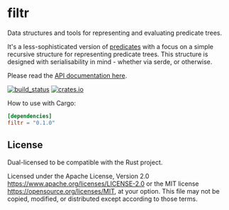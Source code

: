 # filtr

Data structures and tools for representing and evaluating predicate trees.

It's a less-sophisticated version of [predicates](https://docs.rs/predicates/latest/predicates) with a focus on a simple recursive structure for representing predicate trees. This structure is designed with serialisability in mind - whether via serde, or otherwise.

Please read the [API documentation here](https://docs.rs/filtr/).

[![build_status](https://github.com/extremeandy/filtr/actions/workflows/ci.yml/badge.svg)](https://github.com/extremeandy/filtr/actions)
[![crates.io](https://img.shields.io/crates/v/filtr.svg)](https://crates.io/crates/filtr)

How to use with Cargo:

```toml
[dependencies]
filtr = "0.1.0"
```

## License

Dual-licensed to be compatible with the Rust project.

Licensed under the Apache License, Version 2.0
https://www.apache.org/licenses/LICENSE-2.0 or the MIT license
https://opensource.org/licenses/MIT, at your
option. This file may not be copied, modified, or distributed
except according to those terms.
